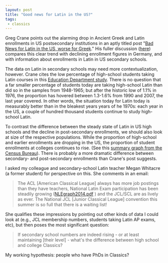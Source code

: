 ```yaml
---
layout: post
title: "Good news for Latin in the US?"
tags:
 - classics
---
```


Greg Crane points out the alarming drop in Ancient Greek and Latin enrollments in US postsecondary institutions in an aptly titled post  "[Bad News for Latin in the US, worse for Greek](http://sites.tufts.edu/perseusupdates/2015/05/19/bad-news-for-latin-in-the-us-worse-for-greek/)."  His fuller discussion ([here](https://docs.google.com/document/d/1HfAQZUyRfDV0BPS39wx9kwPEqqTOwUtlC23GfCfvF1Y/edit#)) compares this clear trend with  declining enrollment figures in Germany, and with information about enrollments in Latin in US secondary schools.

The data on Latin in secondary schools may need more contextualization, however.  Crane cites the low percentage of high-school students taking Latin courses in this [Education Department study](https://nces.ed.gov/programs/digest/d09/tables/dt09_056.asp).  There is no question that a far smaller percentage of students today are taking high-school Latin than did so in the samples from 1948-1965;  but after the historic low of 1.1% in 1976, the proportion has hovered between 1.3-1.6% from 1990 and 2007, the last year covered.  In other words, the situation today for Latin today is measurably better than in the bleakest years years of he 1970s:  each year in the US, a couple of hundred thousand students continue to study high-school Latin.

To contrast the difference between the steady state of Latin in US high schools and the decline in post-secondary enrollments, we should also look at size of the respective populations.  While the proportion of high-school and earlier enrollments are dropping in the US, the proportion of student enrollments at colleges continues to rise.  (See this [summary graph from the Census Bureau](http://www.census.gov/hhes/school/data/cps/historical/FigureA-1_2013.pdf)).  There is probably a more dramatic difference between secondary- and post-secondary enrollments than Crane's post suggests.

I asked my colleague and secondary-school Latin teacher Megan Whitacre (a former student) for perspective on this.  She comments in an email:

> The ACL [American Classical League] always has more job postings than they have teachers, National Latin Exam participation has been steadily growing ([NLEgraph2014.pdf](http://www.nle.org/pdf/reports/NLEgraph2014.pdf) ) and the JCL/SCL are as lively as ever.  The National JCL [Junior Classical League] convention this summer is so full that there is a waiting list!

She qualifies these impressions by pointing out other kinds of data I could look at (e.g., JCL membership numbers, students taking Latin AP exams, etc), but then poses the most significant question:

>If secondary school numbers are indeed rising - or at least maintaining [their level] - what's the difference between high school and college Classics?


My working hypothesis:  people who have PhDs in Classics?
